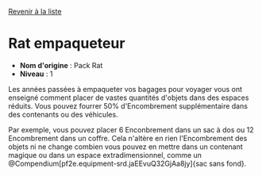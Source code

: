[Revenir à la liste](..)

# Rat empaqueteur

 * **Nom d'origine** : Pack Rat
 * **Niveau** : 1


<p>Les années passées à empaqueter vos bagages pour voyager vous ont enseigné comment placer de vastes quantités d'objets dans des espaces réduits. Vous pouvez fourrer 50% d'Encombrement supplémentaire dans des contenants ou des véhicules.</p>
<p>Par exemple, vous pouvez placer 6 Enconbrement dans un sac à dos ou 12 Encombrement dans un coffre. Cela n'altère en rien l'Encombrement des objets ni ne change combien vous pouvez en mettre dans un contenant magique ou dans un espace extradimensionnel, comme un @Compendium[pf2e.equipment-srd.jaEEvuQ32GjAa8jy]{sac sans fond}.</p>